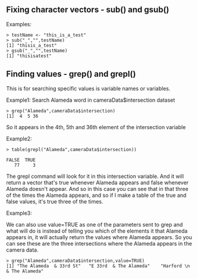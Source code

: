 ## Fixing character vectors - sub() and gsub()
Examples:
```[javascript]
> testName <- "this_is_a_test"
> sub("_","",testName)
[1] "thisis_a_test"
> gsub("_","",testName)
[1] "thisisatest"
```

## Finding values - grep() and grepl()
This is for searching specific values is variable names or variables.

Example1: Search Alameda word in cameraData$intersection dataset
```[javascript]
> grep("Alameda",cameraData$intersection)
[1]  4  5 36
```
So it appears in the 4th, 5th and 36th element of the intersection variable

Example2:
```[javascript]
> table(grepl("Alameda",cameraData$intersection))

FALSE  TRUE 
   77     3
```
The grepl command will look for it in this intersection variable. And it will return a vector that's true whenever Alameda appears and false whenever Alameda doesn't appear. And so in this case you can see that in that three of the times the Alameda appears, and so if I make a table of the true and false values, it's true three of the times. 

Example3:

We can also use value=TRUE as one of the parameters sent to grep and what will do is instead of telling you which of the elements it that Alameda appears in, it will actually return the values where Alameda appears. So you can see these are the three intersections where the Alameda appears in the camera data. 
```[javascript]
> grep("Alameda",cameraData$intersection,value=TRUE)
[1] "The Alameda  & 33rd St"   "E 33rd  & The Alameda"    "Harford \n & The Alameda"
```
